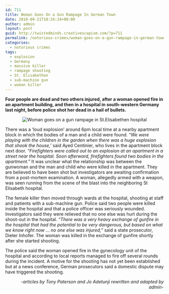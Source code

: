 ```yaml
---
id: 711
title: Woman Goes On a Gun Rampage In German Town
date: 2010-09-21T18:24:24+00:00
author: admin
layout: post
guid: http://twistedminds.creativescapism.com/?p=711
permalink: /notorious-crimes/woman-goes-on-a-gun-rampage-in-german-town/
categories:
  - notorious crimes
tags:
  - explosion
  - Germany
  - massive killer
  - rampage shooting
  - St. Elisabethen
  - sub-machine gun
  - woman killer
---
```

<p class="dropcap-first">
  <strong>Four people are dead and two others injured, after a woman opened fire in an apartment building, and then in a hospital in south-western Germany last night, before police shot her dead in a hail of bullets.</strong>
</p>

<p style="text-align: center;">
  <img title="forensic experts at the St. Elisabethen hospital" src="http://twistedminds.creativescapism.com/img/post/StElisabethen.jpg" alt="Woman goes on a gun rampage in St.Elisabethen hospital" />
</p>

There was a &#8216;loud explosion&#8217; around 6pm local time at a nearby apartment block in which the bodies of a man and a child were found. _&#8220;We were playing with the children in the garden when there was a huge explosion that shook the house,&#8217;_ said Ayed Centinier, who lives in the apartment block next door. _&#8220;Firefighters were called out to an explosion at an apartment in a street near the hospital. Soon afterward, firefighters found two bodies in the apartment.&#8221;_ It was unclear what the relationship was between the gunwoman and the man and child who were killed in the apartment. They are believed to have been shot but investigators are awaiting confirmation from a post-mortem examination. A woman, allegedly armed with a weapon, was seen running from the scene of the blast into the neighboring St Elisabeth hospital.

The female killer then moved through wards at the hospital, shooting at staff and patients with a sub-machine gun. Police said two people were killed inside the hospital and that a police officer was seriously wounded. Investigators said they were relieved that no one else was hurt during the shoot-out in the hospital. _&#8220;There was a very heavy exchange of gunfire in the hospital that had the potential to be very dangerous, but based on what we know right now &#8230; no one else was injured,&#8221;_ said a state prosecutor, Dieter Inhofer. The woman was killed in the exchange of gunfire shortly after she started shooting.

The police said the woman opened fire in the gynecology unit of the hospital and according to local reports managed to fire off several rounds during the incident. A motive for the shooting has not yet been established but at a news conference, German prosecutors said a domestic dispute may have triggered the shooting.

<p style="text-align: right;">
  <em>-articles by Tony Paterson and Jo Adetunji rewritten and adapted by admin-</em>
</p>